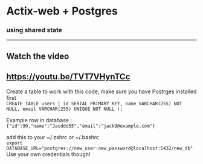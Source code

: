 # Actix-web + Postgres 
### using shared state
---
## Watch the video 
  https://youtu.be/TVT7VHynTCc
---
Create a table to work with this code, make sure you have Postrges installed first<br>
  `CREATE TABLE users (
    id SERIAL PRIMARY KEY,
    name VARCHAR(255) NOT NULL,
    email VARCHAR(255) UNIQUE NOT NULL
);
`

Example row in database :<br>
`{"id":99,"name":"Jacddd55","email":"jack9@example.com"}`<br>

add this to your ~/.zshrc or ~/.bashrc<br>
  `export DATABASE_URL="postgres://new_user:new_password@localhost:5432/new_db"`<br>
Use your own credentials though!

